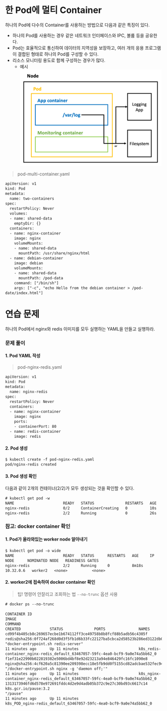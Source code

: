 # 한 Pod에 멀티 Container

하나의 Pod에 다수의 Container를 사용하는 방법으로 다음과 같은 특징이 있다. 
* 하나의 Pod를 사용하는 경우 같은 네트워크 인터페이스와 IPC, 볼륨 등을 공유한다.
* Pod는 효율적으로 통신하여 데이터의 지역성을 보장하고, 여러 개의 응용 프로그램이 결합된 형태로 하나의 Pod를 구성할 수 있다.
* 리소스 모니터링 용도로 함께 구성하는 경우가 많다.
    * 예시
![](/STEP2-application-scheduling-and-managing-lifecycle/images/06-pod-multi-container-1.png)

> pod-multi-container.yaml
```
apiVersion: v1
kind: Pod
metadata: 
  name: two-containers
spec:
  restartPolicy: Never
  volumes:
  - name: shared-data
    emptyDir: {}
  containers:
  - name: nginx-container
    image: nginx
    volumeMounts:
    - name: shared-data
      mountPath: /usr/share/nginx/html
  - name: debian-container
    image: debian
    volumeMounts:
    - name: shared-data
      mountPath: /pod-data
    command: ["/bin/sh"]
    args: ["-c", "echo Hello from the debian container > /pod-date/index.html"]
```

# 연습 문제
하나의 Pod에서 nginx와 redis 이미지를 모두 실행하는 YAML을 만들고 실행하라.

### 문제 풀이

#### 1. Pod YAML 작성

> pod-nginx-redis.yaml
```
apiVersion: v1
kind: Pod
metadata: 
  name: nginx-redis
spec:
  restartPolicy: Never
  containers:
  - name: nginx-container
    image: nginx
    ports:
    - containerPort: 80
  - name: redis-container
    image: redis
```

#### 2. Pod 생성
```
$ kubectl create -f pod-nginx-redis.yaml
pod/nginx-redis created
```

#### 3. Pod 생성 확인
다음과 같이 2개의 컨테이너(2/2)가 모두 생성되는 것을 확인할 수 있다.
```
# kubectl get pod -w
NAME                      READY   STATUS              RESTARTS   AGE
nginx-redis               0/2     ContainerCreating   0          10s
nginx-redis               2/2     Running             0          26s
```

### 참고: docker container 확인

#### 1. Pod가 올라와있는 worker node 알아내기
```
$ kubectl get pod -o wide
NAME                      READY   STATUS      RESTARTS   AGE     IP          NODE      NOMINATED NODE   READINESS GATES
nginx-redis               2/2     Running     0          8m18s   10.32.0.6   worker2   <none>           <none>
```

#### 2. worker2에 접속하여 docker container 확인

> 팁! 명령어 안잘리고 조회하는 법 `--no-trunc` 옵션 사용

```
# docker ps --no-trunc

CONTAINER ID                                                       IMAGE                                                                                     COMMAND                                                                                                                                                                                                                                                                                                            CREATED             STATUS              PORTS               NAMES
cd99f4b405cb8c269657ecbe1b674112ff3ce49758b8b8fcf88b5adb56c4305f   redis@sha256:0f724af268d0d3f5fb1d6b33fc22127ba5cbca2d58523b286ed3122db0dc5381             "docker-entrypoint.sh redis-server"                                                                                                                                                                                                                                                                                11 minutes ago      Up 11 minutes                           k8s_redis-container_nginx-redis_default_63467057-59fc-4ea0-bcf9-9a0e74a5bb62_0
f1ef31e22990b022819382e5006bd4bf8e92d23213a94e846429fc16fc1090e8   nginx@sha256:4cf620a5c81390ee209398ecc18e5fb9dd0f5155cd82adcbae532fec94006fb9             "/docker-entrypoint.sh nginx -g 'daemon off;'"                                                                                                                                                                                                                                                                     11 minutes ago      Up 11 minutes                           k8s_nginx-container_nginx-redis_default_63467057-59fc-4ea0-bcf9-9a0e74a5bb62_0
1313173946fd6d578e972691fddc4d2e9d4adb05b372c9e27c30bd93c6617c14   k8s.gcr.io/pause:3.2                                                                      "/pause"                                                                                                                                                                                                                                                                                                           11 minutes ago      Up 11 minutes                           k8s_POD_nginx-redis_default_63467057-59fc-4ea0-bcf9-9a0e74a5bb62_0

```
